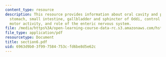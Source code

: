 ```yaml
---
content_type: resource
description: This resource provides information about oral cavity and pharynx, esophagus,
  stomach, small intestine, gallbladder and sphincter of Oddi, control systems of
  motor activity, and role of the enteric nervous system.
file: /media/https%3A/open-learning-course-data-rc.s3.amazonaws.com/hst-121-gastroenterology-fall-2005/6963d9b03f997584753cfd6be8d5e62c_section6.pdf
file_type: application/pdf
resourcetype: Document
title: section6.pdf
uid: 6963d9b0-3f99-7584-753c-fd6be8d5e62c
---
```

